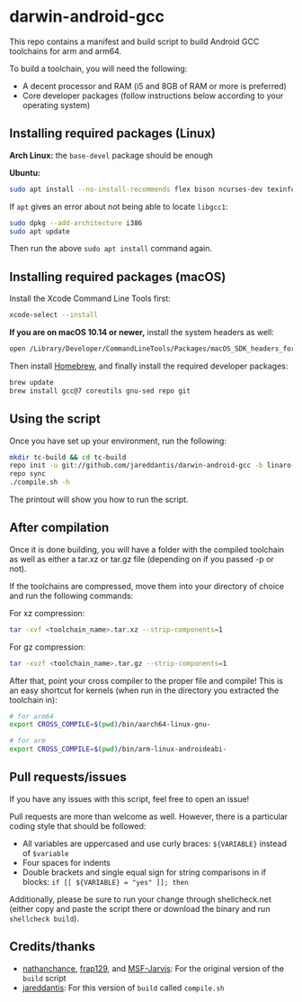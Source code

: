 # darwin-android-gcc

This repo contains a manifest and build script to build Android GCC toolchains for arm and arm64.

To build a toolchain, you will need the following:

+ A decent processor and RAM (i5 and 8GB of RAM or more is preferred)
+ Core developer packages (follow instructions below according to your operating system)


## Installing required packages (Linux)

**Arch Linux:** the `base-devel` package should be enough

**Ubuntu:**

```bash
sudo apt install --no-install-recommends flex bison ncurses-dev texinfo gcc gperf patch libtool automake g++ libncurses5-dev gawk subversion expat libexpat1-dev python-all-dev binutils-dev libgcc1:i386 bc libcloog-isl-dev libcap-dev autoconf libgmp-dev build-essential gcc-multilib g++-multilib pkg-config libmpc-dev libmpfr-dev autopoint gettext txt2man liblzma-dev libssl-dev libz-dev aria2c xz-utils repo
```

If `apt` gives an error about not being able to locate `libgcc1`:
```bash
sudo dpkg --add-architecture i386
sudo apt update
```

Then run the above `sudo apt install` command again.


## Installing required packages (macOS)

Install the Xcode Command Line Tools first:
```bash
xcode-select --install
```

**If you are on macOS 10.14 or newer,** install the system headers as well:
```bash
open /Library/Developer/CommandLineTools/Packages/macOS_SDK_headers_for_macOS_10.14.pkg
```

Then install [Homebrew](https://brew.sh), and finally install the required developer packages:
```bash
brew update
brew install gcc@7 coreutils gnu-sed repo git
```

## Using the script

Once you have set up your environment, run the following:

```bash
mkdir tc-build && cd tc-build
repo init -u git://github.com/jareddantis/darwin-android-gcc -b linaro-7.x
repo sync
./compile.sh -h
```

The printout will show you how to run the script.


## After compilation

Once it is done building, you will have a folder with the compiled toolchain as well as either a tar.xz or tar.gz file (depending on if you passed -p or not).

If the toolchains are compressed, move them into your directory of choice and run the following commands:

For xz compression:

```bash
tar -xvf <toolchain_name>.tar.xz --strip-components=1
```

For gz compression:

```bash
tar -xvzf <toolchain_name>.tar.gz --strip-components=1
```

After that, point your cross compiler to the proper file and compile! This is
an easy shortcut for kernels (when run in the directory you extracted the
toolchain in):

```bash
# for arm64
export CROSS_COMPILE=$(pwd)/bin/aarch64-linux-gnu-

# for arm
export CROSS_COMPILE=$(pwd)/bin/arm-linux-androideabi-
```


## Pull requests/issues

If you have any issues with this script, feel free to open an issue!

Pull requests are more than welcome as well. However, there is a particular coding style that should be followed:

+ All variables are uppercased and use curly braces: ```${VARIABLE}``` instead of ```$variable```
+ Four spaces for indents
+ Double brackets and single equal sign for string comparisons in if blocks: ```if [[ ${VARIABLE} = "yes" ]]; then```

Additionally, please be sure to run your change through shellcheck.net (either copy and paste the script there or download the binary and run `shellcheck build`).


## Credits/thanks

+ [nathanchance](https://github.com/nathanchance), [frap129](https://github.com/frap129), and [MSF-Jarvis](https://github.com/MSF-Jarvis): For the original version of the `build` script
+ [jareddantis](https://github.com/jareddantis): For this version of `build` called `compile.sh`
